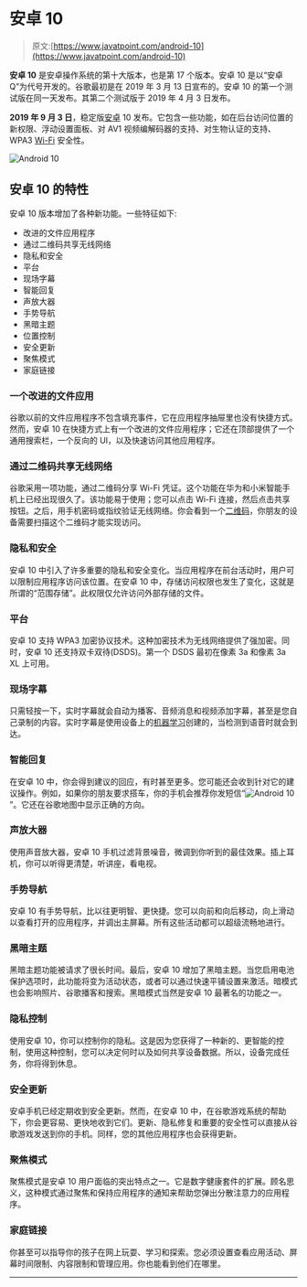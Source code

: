 # 安卓 10

> 原文:[https://www.javatpoint.com/android-10](https://www.javatpoint.com/android-10)

**安卓 10** 是安卓操作系统的第十大版本，也是第 17 个版本。安卓 10 是以“安卓 Q”为代号开发的。谷歌最初是在 2019 年 3 月 13 日宣布的。安卓 10 的第一个测试版在同一天发布。其第二个测试版于 2019 年 4 月 3 日发布。

**2019 年 9 月 3 日**，稳定版[安卓](https://www.javatpoint.com/android-versions) 10 发布。它包含一些功能，如在后台访问位置的新权限、浮动设置面板、对 AV1 视频编解码器的支持、对生物认证的支持、WPA3 [Wi-Fi](https://www.javatpoint.com/wifi-full-form) 安全性。

![Android 10](../Images/8077dde036722eedd001d90e5ac9bf4c.png)

## 安卓 10 的特性

安卓 10 版本增加了各种新功能。一些特征如下:

*   改进的文件应用程序
*   通过二维码共享无线网络
*   隐私和安全
*   平台
*   现场字幕
*   智能回复
*   声放大器
*   手势导航
*   黑暗主题
*   位置控制
*   安全更新
*   聚焦模式
*   家庭链接

### 一个改进的文件应用

谷歌以前的文件应用程序不包含填充事件，它在应用程序抽屉里也没有快捷方式。然而，安卓 10 在快捷方式上有一个改进的文件应用程序；它还在顶部提供了一个通用搜索栏，一个反向的 UI，以及快速访问其他应用程序。

### 通过二维码共享无线网络

谷歌采用一项功能，通过二维码分享 Wi-Fi 凭证。这个功能在华为和小米智能手机上已经出现很久了。该功能易于使用；您可以点击 Wi-Fi 连接，然后点击共享按钮。之后，用手机密码或指纹验证无线网络。你会看到一个[二维码](https://www.javatpoint.com/android-qr-code-or-bar-code-scanner)，你朋友的设备需要扫描这个二维码才能实现访问。

### 隐私和安全

安卓 10 中引入了许多重要的隐私和安全变化。当应用程序在前台活动时，用户可以限制应用程序访问该位置。在安卓 10 中，存储访问权限也发生了变化，这就是所谓的“范围存储”。此权限仅允许访问外部存储的文件。

### 平台

安卓 10 支持 WPA3 加密协议技术。这种加密技术为无线网络提供了强加密。同时，安卓 10 还支持双卡双待(DSDS)。第一个 DSDS 最初在像素 3a 和像素 3a XL 上可用。

### 现场字幕

只需轻按一下，实时字幕就会自动为播客、音频消息和视频添加字幕，甚至是您自己录制的内容。实时字幕是使用设备上的[机器学习](https://www.javatpoint.com/machine-learning)创建的，当检测到语音时就会到达。

### 智能回复

在安卓 10 中，你会得到建议的回应，有时甚至更多。您可能还会收到针对它的建议操作。例如，如果你的朋友要求搭车，你的手机会推荐你发短信“![Android 10](../Images/6182efb6ae4907be85c2cd68d5ebe0fb.png)”。它还在谷歌地图中显示正确的方向。

### 声放大器

使用声音放大器，安卓 10 手机过滤背景噪音，微调到你听到的最佳效果。插上耳机，你可以听得更清楚，听讲座，看电视。

### 手势导航

安卓 10 有手势导航，比以往更明智、更快捷。您可以向前和向后移动，向上滑动以查看打开的应用程序，并调出主屏幕。所有这些活动都可以超级流畅地进行。

### 黑暗主题

黑暗主题功能被请求了很长时间。最后，安卓 10 增加了黑暗主题。当您启用电池保护选项时，此功能将变为活动状态，或者可以通过快速平铺设置来激活。暗模式也会影响照片、谷歌播客和搜索。黑暗模式当然是安卓 10 最著名的功能之一。

### 隐私控制

使用安卓 10，你可以控制你的隐私。这是因为您获得了一种新的、更智能的控制，使用这种控制，您可以决定何时以及如何共享设备数据。所以，设备完成任务，你将得到休息。

### 安全更新

安卓手机已经定期收到安全更新。然而，在安卓 10 中，在谷歌游戏系统的帮助下，你会更容易、更快地收到它们。更新、隐私修复和重要的安全性可以直接从谷歌游戏发送到你的手机。同样，您的其他应用程序也会获得更新。

### 聚焦模式

聚焦模式是安卓 10 用户面临的突出特点之一。它是数字健康套件的扩展。顾名思义，这种模式通过聚焦和保持应用程序的通知来帮助您弹出分散注意力的应用程序。

### 家庭链接

你甚至可以指导你的孩子在网上玩耍、学习和探索。您必须设置查看应用活动、屏幕时间限制、内容限制和管理应用。你也能看到他们在哪里。

* * *